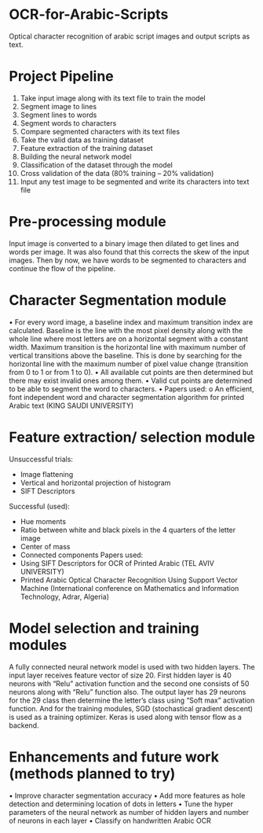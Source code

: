 # OCR-for-Arabic-Scripts
Optical character recognition of arabic script images and output scripts as text.

# Project Pipeline
1. Take input image along with its text file to train the model
2. Segment image to lines
3. Segment lines to words
4. Segment words to characters
5. Compare segmented characters with its text files
6. Take the valid data as training dataset
7. Feature extraction of the training dataset
8. Building the neural network model
9. Classification of the dataset through the model
10. Cross validation of the data (80% training – 20% validation)
11. Input any test image to be segmented and write its characters into text file

# Pre-processing module
Input image is converted to a binary image then dilated to get lines and words
per image. It was also found that this corrects the skew of the input images.
Then by now, we have words to be segmented to characters and continue the
flow of the pipeline.

# Character Segmentation module
• For every word image, a baseline index and maximum transition index are
calculated. Baseline is the line with the most pixel density along with the whole
line where most letters are on a horizontal segment with a constant width.
Maximum transition is the horizontal line with maximum number of vertical
transitions above the baseline. This is done by searching for the horizontal line
with the maximum number of pixel value change (transition from 0 to 1 or from
1 to 0).
• All available cut points are then determined but there may exist invalid ones
among them.
• Valid cut points are determined to be able to segment the word to characters.
• Papers used:
o An efficient, font independent word and character segmentation algorithm for
printed Arabic text (KING SAUDI UNIVERSITY)

# Feature extraction/ selection module
Unsuccessful trials:
  - Image flattening
  - Vertical and horizontal projection of histogram
  - SIFT Descriptors
  
Successful (used):
  - Hue moments
  - Ratio between white and black pixels in the 4 quarters of the letter image
  - Center of mass
  - Connected components
Papers used:
  - Using SIFT Descriptors for OCR of Printed Arabic (TEL AVIV UNIVERSITY)
  - Printed Arabic Optical Character Recognition Using Support Vector Machine
    (International conference on Mathematics and Information Technology, Adrar,
    Algeria)

# Model selection and training modules
A fully connected neural network model is used with two hidden layers. The
input layer receives feature vector of size 20. First hidden layer is 40 neurons
with “Relu” activation function and the second one consists of 50 neurons along
with “Relu” function also. The output layer has 29 neurons for the 29 class then
determine the letter’s class using “Soft max” activation function.
And for the training modules, SGD (stochastical gradient descent) is used as a
training optimizer. Keras is used along with tensor flow as a backend.

# Enhancements and future work (methods planned to try)
• Improve character segmentation accuracy
• Add more features as hole detection and determining location of dots in letters
• Tune the hyper parameters of the neural network as number of hidden layers
and number of neurons in each layer
• Classify on handwritten Arabic OCR
